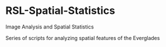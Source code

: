 # RSL-Spatial-Statistics
Image Analysis and Spatial Statistics 

Series of scripts for analyzing spatial features of the Everglades 
